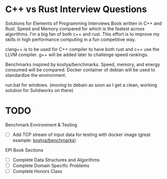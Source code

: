 # C++ vs Rust Interview Questions
Solutions for Elements of Programming Interviews Book written in C++ and Rust. Speed and Memory compared for which is the fastest across algorithms. I'm a big fan of both c++ and rust. This effort is to improve my skills in high performance computing in a fun competitive way. 

clang++ is to be used for C++ compiler to have both rust and c++ use the LLVM compiler. g++ will be added later to challenge speed rankings. 

Benchmarks inspired by kostya/benchmarks. Speed, memory, and energy consumed will be compared. Docker container of debian will be used to standardize the environment. 

run.bat for windows. (moving to debain as soon as I get a clean, working solution for Solidworks on there)

# TODO
Benchmark Environment & Testing
- [ ] Add TCP stream of input data for testing with docker image (great example: [kostya/benchmarks](https://github.com/kostya/benchmarks))

EPI Book Sections
- [ ] Complete Data Structures and Algorithms
- [ ] Complete Domain Specific Problems
- [ ] Complete Honors Class
